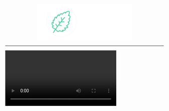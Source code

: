 <p align='center'>
  <img src='assets/logos/mint-full-logo.png' width='60%'>
</p>
<hr>

<video src='https://github.com/luizreinert/Site-mint/blob/main/assets/readme_files/landing-page.mp4' width='70%' />

Este é um site simples desenvolvido por mim para fins de aprendizado em **Frontend**. O site permite ao usuário cadastrar suas despesas e consultá-las depois em uma tabela filtrável.

## Funcionalidades

- **Cadastro de despesas**: O usuário pode cadastrar suas despesas com informações como valor, categoria e data.
- **Consulta de despesas**: As despesas cadastradas são exibidas em uma tabela.
- **Filtro**: A tabela de despesas permite a filtragem dos registros, facilitando a busca de despesas com valores específicos ou com base na descrição.

- ## Tecnologias Utilizadas

- **HTML5**
- **CSS3**
- **Bootstrap**
- **JavaScript**

<p align='center'>
  <span>Feito com 💚 por <a color='green' href='https://github.com/luizreinert'>Luiz Reinert</a></span>
</p>
